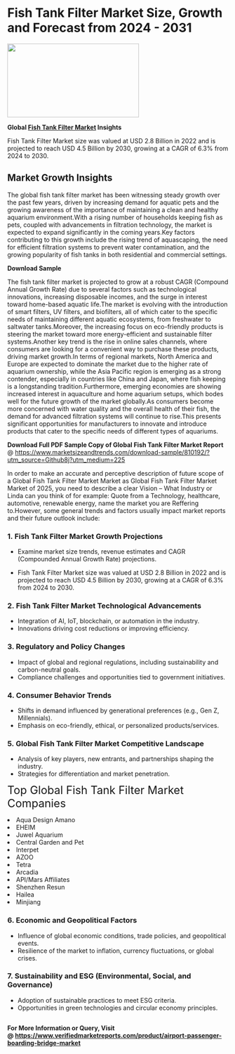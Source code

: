 <H1>Fish Tank Filter Market Size, Growth and Forecast from 2024 - 2031</H1><img class="aligncenter size-medium wp-image-584254" src="https://thirdeyenews.in/wp-content/uploads/2024/09/Global-Market-Research-300x168.jpeg" alt="" width="300" height="168" /><p><strong>Global&nbsp;<a href="https://www.marketsizeandtrends.com/download-sample/810192/?utm_source=Github8j?utm_medium=225">Fish Tank Filter Market</a> Insights</strong></p><p>Fish Tank Filter Market size was valued at USD 2.8 Billion in 2022 and is projected to reach USD 4.5 Billion by 2030, growing at a CAGR of 6.3% from 2024 to 2030.</p><p><h2>Market Growth Insights</h2> <p>The global fish tank filter market has been witnessing steady growth over the past few years, driven by increasing demand for aquatic pets and the growing awareness of the importance of maintaining a clean and healthy aquarium environment.With a rising number of households keeping fish as pets, coupled with advancements in filtration technology, the market is expected to expand significantly in the coming years.Key factors contributing to this growth include the rising trend of aquascaping, the need for efficient filtration systems to prevent water contamination, and the growing popularity of fish tanks in both residential and commercial settings.</p> <p><strong>Download Sample</strong></p> <p>The fish tank filter market is projected to grow at a robust CAGR (Compound Annual Growth Rate) due to several factors such as technological innovations, increasing disposable incomes, and the surge in interest toward home-based aquatic life.The market is evolving with the introduction of smart filters, UV filters, and biofilters, all of which cater to the specific needs of maintaining different aquatic ecosystems, from freshwater to saltwater tanks.Moreover, the increasing focus on eco-friendly products is steering the market toward more energy-efficient and sustainable filter systems.Another key trend is the rise in online sales channels, where consumers are looking for a convenient way to purchase these products, driving market growth.In terms of regional markets, North America and Europe are expected to dominate the market due to the higher rate of aquarium ownership, while the Asia Pacific region is emerging as a strong contender, especially in countries like China and Japan, where fish keeping is a longstanding tradition.Furthermore, emerging economies are showing increased interest in aquaculture and home aquarium setups, which bodes well for the future growth of the market globally.As consumers become more concerned with water quality and the overall health of their fish, the demand for advanced filtration systems will continue to rise.This presents significant opportunities for manufacturers to innovate and introduce products that cater to the specific needs of different types of aquariums.<p><span class=""><strong>Download Full PDF Sample Copy of Global Fish Tank Filter Market Report</strong> @ <a href="https://www.marketsizeandtrends.com/download-sample/810192/?utm_source=Github8j?utm_medium=225" target="_blank">https://www.marketsizeandtrends.com/download-sample/810192/?utm_source=Github8j?utm_medium=225</a></span></p><p>In order to make an accurate and perceptive description of future scope of a Global&nbsp;Fish Tank Filter Market Market as Global&nbsp;Fish Tank Filter Market Market of 2025, you need to describe a clear Vision &ndash; What Industry or Linda can you think of for example: Quote from a Technology, healthcare, automotive, renewable energy, name the market you are Reffering to.However, some general trends and factors usually impact market reports and their future outlook include:</p><h3>1.&nbsp;<strong>Fish Tank Filter Market Growth Projections</strong></h3><ul><li>Examine market size trends, revenue estimates and CAGR (Compounded Annual Growth Rate) projections.</li><li><p>Fish Tank Filter Market size was valued at USD 2.8 Billion in 2022 and is projected to reach USD 4.5 Billion by 2030, growing at a CAGR of 6.3% from 2024 to 2030.</p></li></ul><h3>2.&nbsp;<strong>Fish Tank Filter Market Technological Advancements</strong></h3><ul><li>Integration of AI, IoT, blockchain, or automation in the industry.</li><li>Innovations driving cost reductions or improving efficiency.</li></ul><h3>3.&nbsp;<strong>Regulatory and Policy Changes</strong></h3><ul><li>Impact of global and regional regulations, including sustainability and carbon-neutral goals.</li><li>Compliance challenges and opportunities tied to government initiatives.</li></ul><h3>4.&nbsp;<strong>Consumer Behavior Trends</strong></h3><ul><li>Shifts in demand influenced by generational preferences (e.g., Gen Z, Millennials).</li><li>Emphasis on eco-friendly, ethical, or personalized products/services.</li></ul><h3>5.&nbsp;<strong>Global Fish Tank Filter Market Competitive Landscape</strong></h3><ul><li>Analysis of key players, new entrants, and partnerships shaping the industry.</li><li>Strategies for differentiation and market penetration.</li></ul><p data-pm-slice="1 1 []"><span style="color: inherit; font-family: inherit; font-size: 25px;">Top Global Fish Tank Filter Market Companies</span></p><div class="" data-test-id=""><p><li>Aqua Design Amano</li><li> EHEIM</li><li> Juwel Aquarium</li><li> Central Garden and Pet</li><li> Interpet</li><li> AZOO</li><li> Tetra</li><li> Arcadia</li><li> API/Mars Affiliates</li><li> Shenzhen Resun</li><li> Hailea</li><li> Minjiang</li></p></div><h3>6.&nbsp;<strong>Economic and Geopolitical Factors</strong></h3><ul><li>Influence of global economic conditions, trade policies, and geopolitical events.</li><li>Resilience of the market to inflation, currency fluctuations, or global crises.</li></ul><h3>7.&nbsp;<strong>Sustainability and ESG (Environmental, Social, and Governance)</strong></h3><ul><li>Adoption of sustainable practices to meet ESG criteria.</li><li>Opportunities in green technologies and circular economy principles.</li></ul><h2><strong style="font-size: 14px;">For More Information or Query, Visit @&nbsp;</strong><a style="background-color: #ffffff; font-size: 14px;" href="https://www.marketsizeandtrends.com/report/fish-tank-filter-market/" target="_blank">https://www.verifiedmarketreports.com/product/airport-passenger-boarding-bridge-market</a></h2>